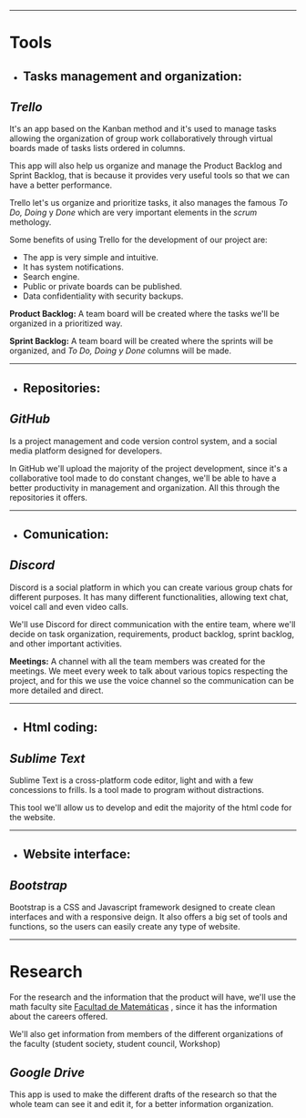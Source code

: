 ***
# **Tools**

* ## Tasks management and organization:

## *Trello*

It's an app based on the Kanban method and it's used to manage tasks allowing the organization of group work collaboratively through virtual boards made of tasks lists ordered in columns.

This app will also help us organize and manage the Product Backlog and Sprint Backlog, that is because it provides very useful tools so that we can have a better performance. 

Trello let's us organize and prioritize tasks, it also manages the famous *To Do, Doing* y *Done* which are very important elements in the *scrum* methology.

Some benefits of using Trello for the development of our project are:

* The app is very simple and intuitive.
* It has system notifications.
* Search engine.
* Public or private boards can be published.
* Data confidentiality with security backups.

**Product Backlog:** A team board will be created where the tasks we'll be organized in a prioritized way.

**Sprint Backlog:** A team board will be created where the sprints will be organized, and *To Do, Doing y Done* columns will be made.
***
* ## Repositories:

## *GitHub*
Is a project management and code version control system, and a social media platform designed for developers.

In GitHub we'll upload the majority of the project development, since it's a collaborative tool made to do constant changes, we'll be able to have a better productivity in management and organization. All this through the repositories it offers. 
***

* ## Comunication:

## *Discord*
Discord is a social platform in which you can create various group chats for different purposes. It has many different functionalities, allowing text chat, voicel call and even video calls.

We'll use Discord for direct communication with the entire team, where we'll decide on task organization, requirements, product backlog, sprint backlog, and other important activities. 

 **Meetings:** A channel with all the team members was created for the meetings. We meet every week to talk about various topics respecting the project, and for this we use the voice channel so the communication can be more detailed and direct. 
***
* ## Html coding:

## *Sublime Text*
Sublime Text is a cross-platform code editor, light and with a few concessions to frills. Is a tool made to program without distractions.

This tool we'll allow us to develop and edit the majority of the html code for the website.

***
* ## Website interface:

## *Bootstrap*
Bootstrap is a CSS and Javascript framework designed to create clean interfaces and with a responsive deign. It also offers a big set of tools and functions, so the users can easily create any type of website.


***
# **Research**

For the research and the information that the product will have, we'll use the math faculty site [Facultad de Matemáticas](https://www.matematicas.uady.mx/ "Click aquí") , since it has the information about the careers offered.

We'll also get information from members of the different organizations of the faculty (student society, student council, Workshop)
## *Google Drive*
This app is used to make the different drafts of the research so that the whole team can see it and edit it, for a better information organization.
